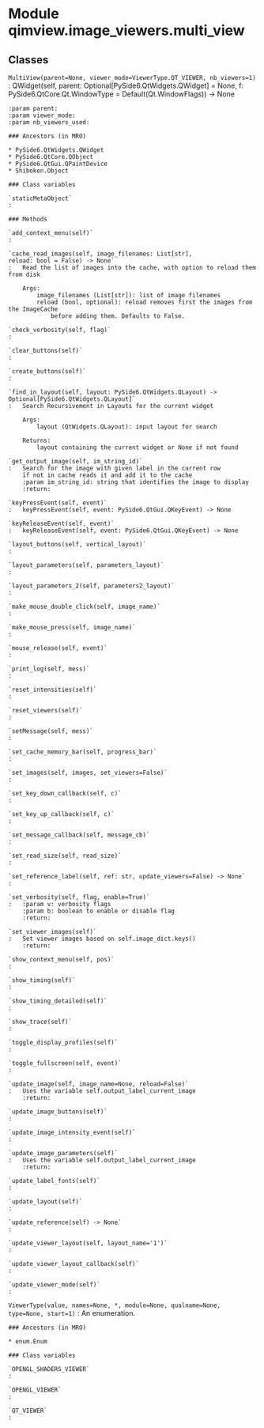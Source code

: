 Module qimview.image_viewers.multi_view
=======================================

Classes
-------

`MultiView(parent=None, viewer_mode=ViewerType.QT_VIEWER, nb_viewers=1)`
:   QWidget(self, parent: Optional[PySide6.QtWidgets.QWidget] = None, f: PySide6.QtCore.Qt.WindowType = Default(Qt.WindowFlags)) -> None
    
    :param parent:
    :param viewer_mode:
    :param nb_viewers_used:

    ### Ancestors (in MRO)

    * PySide6.QtWidgets.QWidget
    * PySide6.QtCore.QObject
    * PySide6.QtGui.QPaintDevice
    * Shiboken.Object

    ### Class variables

    `staticMetaObject`
    :

    ### Methods

    `add_context_menu(self)`
    :

    `cache_read_images(self, image_filenames: List[str], reload: bool = False) ‑> None`
    :   Read the list of images into the cache, with option to reload them from disk
        
        Args:
            image_filenames (List[str]): list of image filenames
            reload (bool, optional): reload removes first the images from the ImageCache 
                before adding them. Defaults to False.

    `check_verbosity(self, flag)`
    :

    `clear_buttons(self)`
    :

    `create_buttons(self)`
    :

    `find_in_layout(self, layout: PySide6.QtWidgets.QLayout) ‑> Optional[PySide6.QtWidgets.QLayout]`
    :   Search Recursivement in Layouts for the current widget
        
        Args:
            layout (QtWidgets.QLayout): input layout for search
        
        Returns:
            layout containing the current widget or None if not found

    `get_output_image(self, im_string_id)`
    :   Search for the image with given label in the current row
        if not in cache reads it and add it to the cache
        :param im_string_id: string that identifies the image to display
        :return:

    `keyPressEvent(self, event)`
    :   keyPressEvent(self, event: PySide6.QtGui.QKeyEvent) -> None

    `keyReleaseEvent(self, event)`
    :   keyReleaseEvent(self, event: PySide6.QtGui.QKeyEvent) -> None

    `layout_buttons(self, vertical_layout)`
    :

    `layout_parameters(self, parameters_layout)`
    :

    `layout_parameters_2(self, parameters2_layout)`
    :

    `make_mouse_double_click(self, image_name)`
    :

    `make_mouse_press(self, image_name)`
    :

    `mouse_release(self, event)`
    :

    `print_log(self, mess)`
    :

    `reset_intensities(self)`
    :

    `reset_viewers(self)`
    :

    `setMessage(self, mess)`
    :

    `set_cache_memory_bar(self, progress_bar)`
    :

    `set_images(self, images, set_viewers=False)`
    :

    `set_key_down_callback(self, c)`
    :

    `set_key_up_callback(self, c)`
    :

    `set_message_callback(self, message_cb)`
    :

    `set_read_size(self, read_size)`
    :

    `set_reference_label(self, ref: str, update_viewers=False) ‑> None`
    :

    `set_verbosity(self, flag, enable=True)`
    :   :param v: verbosity flags
        :param b: boolean to enable or disable flag
        :return:

    `set_viewer_images(self)`
    :   Set viewer images based on self.image_dict.keys()
        :return:

    `show_context_menu(self, pos)`
    :

    `show_timing(self)`
    :

    `show_timing_detailed(self)`
    :

    `show_trace(self)`
    :

    `toggle_display_profiles(self)`
    :

    `toggle_fullscreen(self, event)`
    :

    `update_image(self, image_name=None, reload=False)`
    :   Uses the variable self.output_label_current_image
        :return:

    `update_image_buttons(self)`
    :

    `update_image_intensity_event(self)`
    :

    `update_image_parameters(self)`
    :   Uses the variable self.output_label_current_image
        :return:

    `update_label_fonts(self)`
    :

    `update_layout(self)`
    :

    `update_reference(self) ‑> None`
    :

    `update_viewer_layout(self, layout_name='1')`
    :

    `update_viewer_layout_callback(self)`
    :

    `update_viewer_mode(self)`
    :

`ViewerType(value, names=None, *, module=None, qualname=None, type=None, start=1)`
:   An enumeration.

    ### Ancestors (in MRO)

    * enum.Enum

    ### Class variables

    `OPENGL_SHADERS_VIEWER`
    :

    `OPENGL_VIEWER`
    :

    `QT_VIEWER`
    :